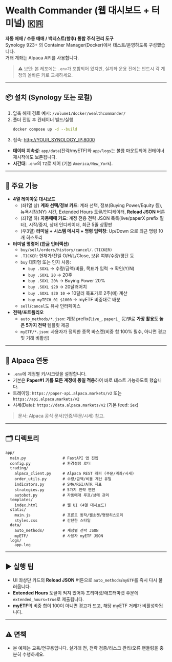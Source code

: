 # Wealth Commander (웹 대시보드 + 터미널) 🇰🇷

**자동 매매 / 수동 매매 / 백테스트(향후) 통합 주식 관리 도구**  
Synology 923+ 의 Container Manager(Docker)에서 테스트/운영하도록 구성했습니다.  
거래 계좌는 Alpaca API를 사용합니다.

> ⚠️ 보안: 본 레포에는 `.env`가 포함되어 있지만, 실계좌 운용 전에는 반드시 각 계정의 올바른 키로 교체하세요.

---

## 📦 설치 (Synology 또는 로컬)
1. 압축 해제 경로 예시: `/volume1/docker/wealthcommander/`
2. 폴더 진입 후 컨테이너 빌드/실행
   ```bash
   docker compose up -d --build
   ```
3. 접속: <http://YOUR_SYNOLOGY_IP:8000>

- **데이터 지속성**: `app/data`(전략/myETF)와 `app/logs`는 볼륨 마운트되어 컨테이너 재시작에도 보존됩니다.
- **시간대**: `.env`의 `TZ`로 제어 (기본 `America/New_York`).

---

## 🧩 주요 기능
- **4열 레이아웃 대시보드**
  - (좌1열 상) **계좌 선택/정보 카드**: 계좌 선택, 정보(Buying Power/Equity 등), 뉴욕시장(NY) 시간, Extended Hours 토글/인디케이터, **Reload JSON** 버튼
  - (좌1열 하) **자동매매 카드**: 계정 전용 전략 JSON 목록(live/paperX prefix 필터), 시작/중지, 상태 인디케이터, 최근 5줄 상황판
  - (우3열) **터미널 + 시스템 메시지 + 명령 입력창**: Up/Down 으로 최근 명령 10개 히스토리
- **터미널 명령어 (한글 인터랙션)**
  - `buy/sell/orders/history/cancel/.(TICKER)`
  - `.TICKER`: 현재가/전일 O/H/L/Close, 보유 여부/수량/평단 등
  - `buy` 대화형 또는 인자 사용:
    - `buy .SOXL` → 수량/금액/비율, 목표가 입력 → 확인(Y/N)
    - `buy .SOXL 20` → 20주
    - `buy .SOXL 20%` → Buying Power 20%
    - `buy .SOXL $20` → 20달러어치
    - `buy .SOXL $20 10` → 10달러 목표가로 2주(예) 계산
    - `buy myTECH_01 $1000` → myETF 비중대로 배분
  - `sell`/`cancel`도 유사 인터페이스
- **전략/포트폴리오**
  - `auto_methods/*.json`: 계정 prefix(`live_`, `paper1_` 등)별로 **가장 활용도 높은 5가지 전략** 템플릿 제공
  - `myETF/*.json`: 사용자가 정의한 종목 바스켓(비중 합 100% 필수, 아니면 경고 및 거래 비활성)

---

## 🔑 Alpaca 연동
- `.env`에 계정별 키/시크릿을 설정합니다.
- 기본은 **Paper#1 키를 모든 계정에 동일 적용**하여 바로 테스트 가능하도록 했습니다.
- 트레이딩: `https://paper-api.alpaca.markets/v2` 또는 `https://api.alpaca.markets/v2`
- 시세(Data): `https://data.alpaca.markets/v2` (기본 feed: `iex`)

> 문서: Alpaca 공식 문서(인증/주문/시세) 참고.

---

## 🗂 디렉토리
```
app/
  main.py                # FastAPI 앱 진입
  config.py              # 환경설정 로더
  trading/
    alpaca_client.py     # Alpaca REST 래퍼 (주문/계좌/시세)
    order_utils.py       # 수량/금액/비율 계산 유틸
    indicators.py        # SMA/RSI/ATR 지표
    strategies.py        # 5가지 전략 엔진
    autobot.py           # 자동매매 루프/상태 관리
  templates/
    index.html           # 웹 UI (4열 대시보드)
  static/
    main.js              # 프론트 동작/웹소켓/명령히스토리
    styles.css           # 간단한 스타일
  data/
    auto_methods/        # 계정별 전략 JSON
    myETF/               # 사용자 myETF JSON
  logs/
    app.log
```

---

## ▶️ 실행 팁
- UI 좌상단 카드의 **Reload JSON** 버튼으로 `auto_methods`/`myETF`를 즉시 다시 불러옵니다.
- **Extended Hours** 토글이 켜져 있어야 프리마켓/애프터마켓 주문에 `extended_hours=true`로 제출됩니다.
- **myETF**의 비중 합이 100이 아니면 경고가 뜨고, 해당 myETF 거래가 비활성화됩니다.

---

## ⚠️ 면책
- 본 예제는 교육/연구용입니다. 실거래 전, 전략 검증/리스크 관리/오류 핸들링을 충분히 수행하세요.
